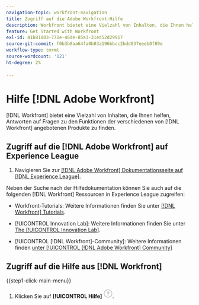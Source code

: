```yaml
---
navigation-topic: workfront-navigation
title: Zugriff auf die Adobe Workfront-Hilfe
description: Workfront bietet eine Vielzahl von Inhalten, die Ihnen helfen, Antworten auf Fragen zu den Funktionen der verschiedenen von Workfront angebotenen Produkte zu finden.
feature: Get Started with Workfront
exl-id: 41b81083-771e-46de-85a3-31ed52d29917
source-git-commit: f0b3b8aa64fa0b03a196bbcc2bdd037eeeb0f89e
workflow-type: tm+mt
source-wordcount: '121'
ht-degree: 2%

---
```


# Hilfe [!DNL Adobe Workfront]

[!DNL Workfront] bietet eine Vielzahl von Inhalten, die Ihnen helfen, Antworten auf Fragen zu den Funktionen der verschiedenen von [!DNL Workfront] angebotenen Produkte zu finden.


## Zugriff auf die [!DNL Adobe Workfront] auf Experience League

1. Navigieren Sie zur [[!DNL Adobe Workfront] Dokumentationsseite auf [!DNL Experience League]](https://experienceleague.adobe.com/de/docs/workfront/using/home).

Neben der Suche nach der Hilfedokumentation können Sie auch auf die folgenden [!DNL Workfront] Ressourcen in Experience League zugreifen:

* Workfront-Tutorials: Weitere Informationen finden Sie unter [[!DNL Workfront] Tutorials](https://experienceleague.adobe.com/de/docs/workfront-learn/tutorials-workfront/home).

* [!UICONTROL Innovation Lab]: Weitere Informationen finden Sie unter [The [!UICONTROL Innovation Lab]](https://experienceleaguecommunities.adobe.com/t5/workfront-ideas/idb-p/workfront-ideas?profile.language=de).
* [!UICONTROL [!DNL Workfront]-Community]: Weitere Informationen finden [&#x200B; unter [!UICONTROL [!DNL Adobe Workfront] Community]](https://experienceleaguecommunities.adobe.com/t5/workfront/ct-p/workfront?profile.language=de)

## Zugriff auf die Hilfe aus [!DNL Workfront]

{{step1-click-main-menu}}

1. Klicken Sie auf **[!UICONTROL Hilfe]** ![Hilfe-Symbol](assets/help-icon.png).
